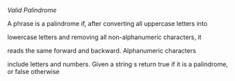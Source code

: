 *Valid Palindrome*

A phrase is a palindrome if, after converting all uppercase letters into 

lowercase letters and removing all non-alphanumeric characters, it 

reads the same forward and backward. Alphanumeric characters 

include letters and numbers.
Given a string s return true if it is a palindrome, or false otherwise